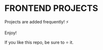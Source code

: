 # FRONTEND PROJECTS 

Projects are added frequently! ⚡

Enjoy!

If you like this repo, be sure to ⭐ it.

